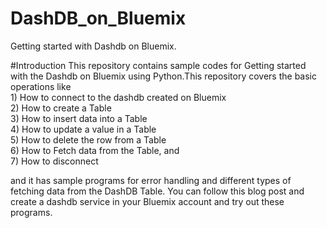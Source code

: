 # DashDB_on_Bluemix
Getting started with Dashdb on Bluemix.

#Introduction
This repository contains sample codes for Getting started with the Dashdb on Bluemix using Python.This repository covers the basic operations like 
</br>1) How to connect to the dashdb created on Bluemix </br> 
2) How to create a Table </br>
3) How to insert data into a Table </br>
4) How to update a value in a Table </br>
5) How to delete the row from a Table </br>
6) How to Fetch data from the Table, and  </br> 
7) How to disconnect </br>

and it has sample programs for error handling and different types of fetching data from the DashDB Table.
You can follow this blog post and create a dashdb service in your Bluemix account and try out these programs.

